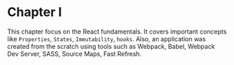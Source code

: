 # Chapter I

This chapter focus on the React fundamentals. It covers important concepts like `Properties`, `States`, `Immutability`, `hooks`. Also, an application was created from the scratch using tools such as Webpack, Babel, Webpack Dev Server, SASS,  Source Maps, Fast Refresh.
